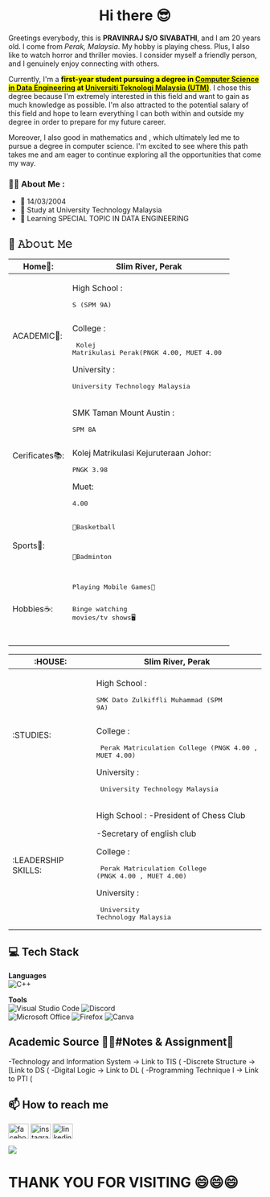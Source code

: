 <h1 align="center">Hi there 😎</h1>

Greetings everybody, this is <b>PRAVINRAJ S/O SIVABATHI</b>, <b></em></b> and I am 20 years old. I come from <em>Perak, Malaysia</em>. My hobby is playing chess. Plus, I also like to watch horror and thriller movies. I consider myself a friendly person, and I genuinely enjoy connecting with others.

Currently, I'm a <b><mark>first-year student pursuing a degree in **[Computer Science in Data Engineering](https://comp.utm.my/secp/)** at **[Universiti Teknologi Malaysia (UTM)](https://www.utm.my/)**</mark></b>. I chose this degree because I'm extremely interested in this field and want to gain as much knowledge as possible. I'm also attracted to the potential salary of this field and hope to learn everything I can both within and outside my degree in order to prepare for my future career.


Moreover, I also good in mathematics and , which ultimately led me to pursue a degree in computer science. I'm excited to see where this path takes me and am eager to continue exploring all the opportunities that come my way.


### :man_technologist: About Me :

- 📆 14/03/2004
- 🏫 Study at University Technology Malaysia
- 📝 Learning SPECIAL TOPIC IN DATA ENGINEERING

## :book: 𝙰𝚋𝚘𝚞𝚝 𝙼𝚎
|Home🏡:| Slim River, Perak |
|--------|--------|
| ACADEMIC📖: |<p>High School :<pre>S (SPM 9A)</p></pre><p>College :<pre> Kolej Matrikulasi Perak(PNGK 4.00, MUET 4.00 </pre></p> <p>University :<pre> University Technology Malaysia </pre>|
| Cerificates📚: |<p>SMK Taman Mount Austin :<pre>SPM 8A</p></pre><p>Kolej Matrikulasi Kejuruteraan Johor:<pre>PNGK 3.98</pre></p><p>Muet:<pre>4.00</pre>|
| Sports🏅:|<pre>🏀Basketball </p> </pre><p><pre>🏸Badminton </p>|
| Hobbies☕: |<pre>Playing Mobile Games📱</p></pre><p><pre>Binge watching movies/tv shows🖥️<pre>|

|:HOUSE:| Slim River, Perak |
|--|--|
| :STUDIES: |<p>High School :<pre>SMK Dato Zulkiffli Muhammad (SPM 9A)</p></pre><p>College :<pre> Perak Matriculation College (PNGK 4.00 , MUET 4.00)</pre></p> <p>University :<pre> University Technology Malaysia </pre>|
| :LEADERSHIP SKILLS: |<p>High School : -President of Chess Club</p><p>         -Secretary of english club</p></pre><p>College :<pre> Perak Matriculation College (PNGK 4.00 , MUET 4.00)</pre></p> <p>University :<pre> University Technology Malaysia </pre>|



## 💻 Tech Stack
**Languages**  
![C++](https://img.shields.io/badge/c++-%2300599C.svg?style=for-the-badge&logo=c%2B%2B&logoColor=white)

**Tools**  
![Visual Studio Code](https://img.shields.io/badge/Visual%20Studio%20Code-0078d7.svg?style=for-the-badge&logo=visual-studio-code&logoColor=white)
![Discord](https://img.shields.io/badge/Discord-5865F2?style=for-the-badge&logo=discord&logoColor=white)  
![Microsoft Office](https://img.shields.io/badge/Microsoft_Office-D83B01?style=for-the-badge&logo=microsoft-office&logoColor=white)
![Firefox](https://img.shields.io/badge/Firefox-FF7139?style=for-the-badge&logo=Firefox-Browser&logoColor=white)
![Canva](https://img.shields.io/badge/Canva-%2300C4CC.svg?style=for-the-badge&logo=Canva&logoColor=white) 

##  Academic Source 🧑‍🎓#Notes & Assignment📝
-Technology and Information System -> Link to TIS (
-Discrete Structure                -> [Link to DS (
-Digital Logic                     -> Link to DL  (
-Programming Technique I           -> Link to PTI  (

## 📫 How to reach me
<p align="left">
 <a href="https://www.facebook.com/profile.php?id=100065229035485&mibextid=ZbWKwL" target="blank"><img align="center" src="https://raw.githubusercontent.com/rahuldkjain/github-profile-readme-generator/master/src/images/icons/Social/facebook.svg" alt="facebook.com/" height="30" width="40" /></a>
<a href="https://www.instagram.com/s.d.pravinraj/" target="blank"><img align="center" src="https://raw.githubusercontent.com/rahuldkjain/github-profile-readme-generator/master/src/images/icons/Social/instagram.svg" alt="instagram.com/wernjie_/" height="30" width="40" /></a>
<a href="https://www.linkedin.com/in/pravinraj-sivabathi-4004b7298//" target="blank"><img align="center" src="https://raw.githubusercontent.com/rahuldkjain/github-profile-readme-generator/master/src/images/icons/Social/linked-in-alt.svg" alt="linkedin.com/in/pravinraj-sivabathi-4004b7298" height="30" width="40" /></a>


</p>
 <a href="mailto:s.d.pravinraj@gmail.com"><img src="https://img.shields.io/badge/s.d.pravinraj@gmail.com-D14836?style=flat&logo=gmail&logoColor=white"> </a>
</p>
<h1>THANK YOU FOR VISITING 😄😄😄</h1>

